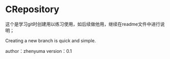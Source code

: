 # CRepository
这个是学习git时创建用以练习使用，如后续做他用，继续在readme文件中进行说明；

Creating a new branch is quick and simple.



author：zhenyuma
version：0.1
